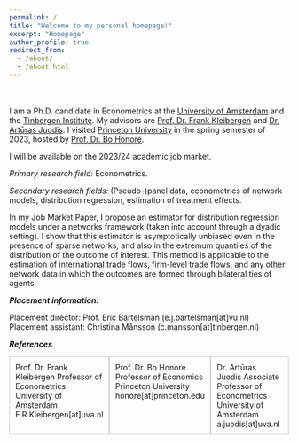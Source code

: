 ```yaml
---
permalink: /
title: "Welcome to my personal homepage!"
excerpt: "Homepage"
author_profile: true
redirect_from: 
  - /about/
  - /about.html
---
```

<br><br>
I am a Ph.D. candidate in Econometrics at the [University of Amsterdam](https://ase.uva.nl/content/sections/quantitative-economics/quantitative-economics.html?origin=D4DixO%2FESbuaIXcFryAJdQ) and the [Tinbergen Institute](https://www.tinbergen.nl/home). My advisors are [Prof. Dr. Frank Kleibergen](https://www.uva.nl/en/profile/k/l/f.r.kleibergen/f.r.kleibergen.html) and [Dr. Artūras Juodis](http://juodis.economists.lt/home). I visited [Princeton University](https://economics.princeton.edu/) in the spring semester of 2023, hosted by [Prof. Dr. Bo Honoré](https://honore.scholar.princeton.edu/). 
   
I will be available on the 2023/24 academic job market.  

*Primary research field:* Econometrics.  

*Secondary research fields:* (Pseudo-)panel data, econometrics of network models, distribution regression, estimation of treatment effects.  

In my Job Market Paper, I propose an estimator for distribution regression models under a networks framework (taken into account through a dyadic setting). I show that this estimator is asymptotically unbiased even in the presence of sparse networks, and also in the extremum quantiles of the distribution of the outcome of interest. This method is applicable to the estimation of international trade flows, firm-level trade flows, and any other network data in which the outcomes are formed through bilateral ties of agents.  

***Placement information:***  

Placement director: Prof. Eric Bartelsman (e.j.bartelsman[at]vu.nl)  
Placement assistant: Christina Månsson (c.mansson[at]tinbergen.nl)  

***References***  

<div class="minipage-container">
  <div class="minipage">
    <!-- Left column content -->
    Prof. Dr. Frank Kleibergen  
    Professor of Econometrics  
    University of Amsterdam  
    F.R.Kleibergen[at]uva.nl  
  </div>
  <div class="minipage">
    <!-- Right column content -->
    Prof. Dr. Bo Honoré  
    Professor of Economics   
    Princeton University  
    honore[at]princeton.edu  
  </div>
    <div class="minipage">
    <!-- Right column content -->
    Dr. Artūras Juodis  
    Associate Professor of Econometrics    
    University of Amsterdam  
    a.juodis[at]uva.nl  
  </div>
</div>


<style>
.minipage-container {
  display: flex;
  justify-content: space-between;
}

.minipage {
  flex-basis: 48%; /* Adjust this value to control the column width */
  padding: 10px;
  border: 1px solid #ccc;
}
</style>

